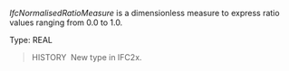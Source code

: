 _IfcNormalisedRatioMeasure_ is a dimensionless measure to express ratio values ranging from 0.0 to 1.0.

Type: REAL

> HISTORY&nbsp; New type in IFC2x.